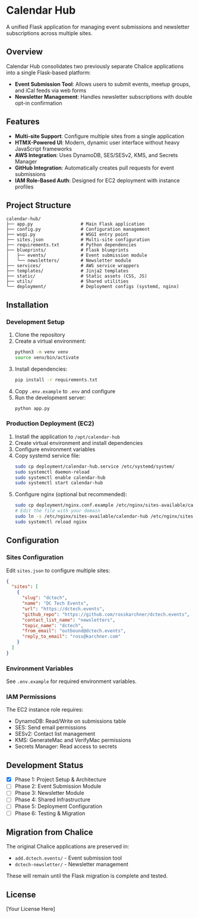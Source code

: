 # Calendar Hub

A unified Flask application for managing event submissions and newsletter subscriptions across multiple sites.

## Overview

Calendar Hub consolidates two previously separate Chalice applications into a single Flask-based platform:
- **Event Submission Tool**: Allows users to submit events, meetup groups, and iCal feeds via web forms
- **Newsletter Management**: Handles newsletter subscriptions with double opt-in confirmation

## Features

- **Multi-site Support**: Configure multiple sites from a single application
- **HTMX-Powered UI**: Modern, dynamic user interface without heavy JavaScript frameworks
- **AWS Integration**: Uses DynamoDB, SES/SESv2, KMS, and Secrets Manager
- **GitHub Integration**: Automatically creates pull requests for event submissions
- **IAM Role-Based Auth**: Designed for EC2 deployment with instance profiles

## Project Structure

```
calendar-hub/
├── app.py                  # Main Flask application
├── config.py               # Configuration management
├── wsgi.py                 # WSGI entry point
├── sites.json              # Multi-site configuration
├── requirements.txt        # Python dependencies
├── blueprints/             # Flask blueprints
│   ├── events/             # Event submission module
│   └── newsletters/        # Newsletter module
├── services/               # AWS service wrappers
├── templates/              # Jinja2 templates
├── static/                 # Static assets (CSS, JS)
├── utils/                  # Shared utilities
└── deployment/             # Deployment configs (systemd, nginx)
```

## Installation

### Development Setup

1. Clone the repository
2. Create a virtual environment:
   ```bash
   python3 -m venv venv
   source venv/bin/activate
   ```
3. Install dependencies:
   ```bash
   pip install -r requirements.txt
   ```
4. Copy `.env.example` to `.env` and configure
5. Run the development server:
   ```bash
   python app.py
   ```

### Production Deployment (EC2)

1. Install the application to `/opt/calendar-hub`
2. Create virtual environment and install dependencies
3. Configure environment variables
4. Copy systemd service file:
   ```bash
   sudo cp deployment/calendar-hub.service /etc/systemd/system/
   sudo systemctl daemon-reload
   sudo systemctl enable calendar-hub
   sudo systemctl start calendar-hub
   ```
5. Configure nginx (optional but recommended):
   ```bash
   sudo cp deployment/nginx.conf.example /etc/nginx/sites-available/calendar-hub
   # Edit the file with your domain
   sudo ln -s /etc/nginx/sites-available/calendar-hub /etc/nginx/sites-enabled/
   sudo systemctl reload nginx
   ```

## Configuration

### Sites Configuration

Edit `sites.json` to configure multiple sites:

```json
{
  "sites": [
    {
      "slug": "dctech",
      "name": "DC Tech Events",
      "url": "https://dctech.events",
      "github_repo": "https://github.com/rosskarchner/dctech.events",
      "contact_list_name": "newsletters",
      "topic_name": "dctech",
      "from_email": "outbound@dctech.events",
      "reply_to_email": "ross@karchner.com"
    }
  ]
}
```

### Environment Variables

See `.env.example` for required environment variables.

### IAM Permissions

The EC2 instance role requires:
- DynamoDB: Read/Write on submissions table
- SES: Send email permissions
- SESv2: Contact list management
- KMS: GenerateMac and VerifyMac permissions
- Secrets Manager: Read access to secrets

## Development Status

- [x] Phase 1: Project Setup & Architecture
- [ ] Phase 2: Event Submission Module
- [ ] Phase 3: Newsletter Module
- [ ] Phase 4: Shared Infrastructure
- [ ] Phase 5: Deployment Configuration
- [ ] Phase 6: Testing & Migration

## Migration from Chalice

The original Chalice applications are preserved in:
- `add.dctech.events/` - Event submission tool
- `dctech-newsletter/` - Newsletter management

These will remain until the Flask migration is complete and tested.

## License

[Your License Here]
